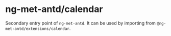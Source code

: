 # ng-met-antd/calendar

Secondary entry point of `ng-met-antd`. It can be used by importing from `@ng-met-antd/extensions/calendar`.
